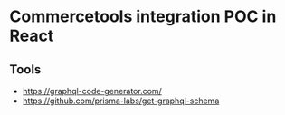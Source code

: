 # Commercetools integration POC in React

## Tools
+ https://graphql-code-generator.com/
+ https://github.com/prisma-labs/get-graphql-schema
